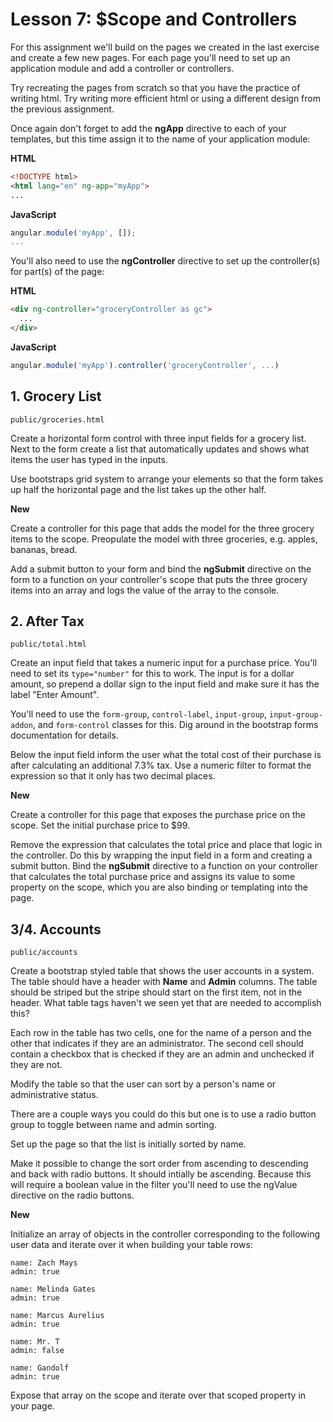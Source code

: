 Lesson 7: $Scope and Controllers
======

For this assignment we'll build on the pages we created in the last exercise and create a few new pages. For each page you'll need to set up an application module and add a controller or controllers.

Try recreating the pages from scratch so that you have the practice of writing html. Try writing more efficient html or using a different design from the previous assignment.

Once again don't forget to add the **ngApp** directive to each of your templates, but this time assign it to the name of your application module:

**HTML**

```html
<!DOCTYPE html>
<html lang="en" ng-app="myApp">
...
```

**JavaScript**

```js
angular.module('myApp', []);
...
```

You'll also need to use the **ngController** directive to set up the controller(s) for part(s) of the page:

**HTML**

```html
<div ng-controller="groceryController as gc">
  ...
</div>
```

**JavaScript**

```js
angular.module('myApp').controller('groceryController', ...)
```


## 1. Grocery List

```
public/groceries.html
```

Create a horizontal form control with three input fields for a grocery list. Next to the form create a list that automatically updates and shows what items the user has typed in the inputs.

Use bootstraps grid system to arrange your elements so that the form takes up half the horizontal page and the list takes up the other half.

**New**

Create a controller for this page that adds the model for the three grocery items to the scope. Preopulate the model with three groceries, e.g. apples, bananas, bread.

Add a submit button to your form and bind the **ngSubmit** directive on the form to a function on your controller's scope that puts the three grocery items into an array and logs the value of the array to the console.

## 2. After Tax

```
public/total.html
```

Create an input field that takes a numeric input for a purchase price. You'll need to set its `type="number"` for this to work. The input is for a dollar amount, so prepend a dollar sign to the input field and make sure it has the label "Enter Amount".

You'll need to use the `form-group`, `control-label`, `input-group`, `input-group-addon`, and `form-control` classes for this. Dig around in the bootstrap forms documentation for details.

Below the input field inform the user what the total cost of their purchase is after calculating an additional 7.3% tax. Use a numeric filter to format the expression so that it only has two decimal places.

**New**

Create a controller for this page that exposes the purchase price on the scope. Set the initial purchase price to $99.

Remove the expression that calculates the total price and place that logic in the controller. Do this by wrapping the input field in a form and creating a submit button. Bind the **ngSubmit** directive to a function on your controller that calculates the total purchase price and assigns its value to some property on the scope, which you are also binding or templating into the page.

## 3/4. Accounts

```
public/accounts
```

Create a bootstrap styled table that shows the user accounts in a system. The table should have a header with **Name** and **Admin** columns. The table should be striped but the stripe should start on the first item, not in the header. What table tags haven't we seen yet that are needed to accomplish this?

Each row in the table has two cells, one for the name of a person and the other that indicates if they are an administrator. The second cell should contain a checkbox that is checked if they are an admin and unchecked if they are not.

Modify the table so that the user can sort by a person's name or administrative status.

There are a couple ways you could do this but one is to use a radio button group to toggle between name and admin sorting.

Set up the page so that the list is initially sorted by name.

Make it possible to change the sort order from ascending to descending and back with radio buttons. It should intially be ascending. Because this will require a boolean value in the filter you'll need to use the ngValue directive on the radio buttons.

**New**

Initialize an array of objects in the controller corresponding to the following user data and iterate over it when building your table rows:

```
name: Zach Mays
admin: true

name: Melinda Gates
admin: true

name: Marcus Aurelius
admin: true

name: Mr. T
admin: false

name: Gandolf
admin: true
```

Expose that array on the scope and iterate over that scoped property in your page.
